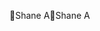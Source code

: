Shane A                                               S h a n e   A                                                                                             